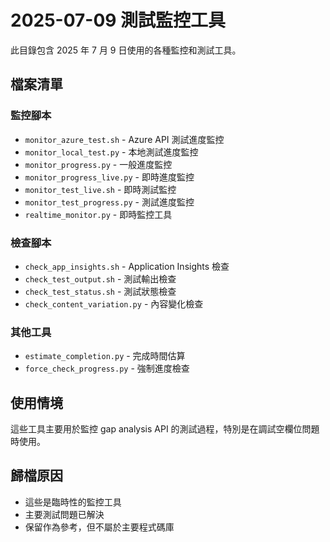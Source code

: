 # 2025-07-09 測試監控工具

此目錄包含 2025 年 7 月 9 日使用的各種監控和測試工具。

## 檔案清單

### 監控腳本
- `monitor_azure_test.sh` - Azure API 測試進度監控
- `monitor_local_test.py` - 本地測試進度監控
- `monitor_progress.py` - 一般進度監控
- `monitor_progress_live.py` - 即時進度監控
- `monitor_test_live.sh` - 即時測試監控
- `monitor_test_progress.py` - 測試進度監控
- `realtime_monitor.py` - 即時監控工具

### 檢查腳本
- `check_app_insights.sh` - Application Insights 檢查
- `check_test_output.sh` - 測試輸出檢查
- `check_test_status.sh` - 測試狀態檢查
- `check_content_variation.py` - 內容變化檢查

### 其他工具
- `estimate_completion.py` - 完成時間估算
- `force_check_progress.py` - 強制進度檢查

## 使用情境

這些工具主要用於監控 gap analysis API 的測試過程，特別是在調試空欄位問題時使用。

## 歸檔原因

- 這些是臨時性的監控工具
- 主要測試問題已解決
- 保留作為參考，但不屬於主要程式碼庫